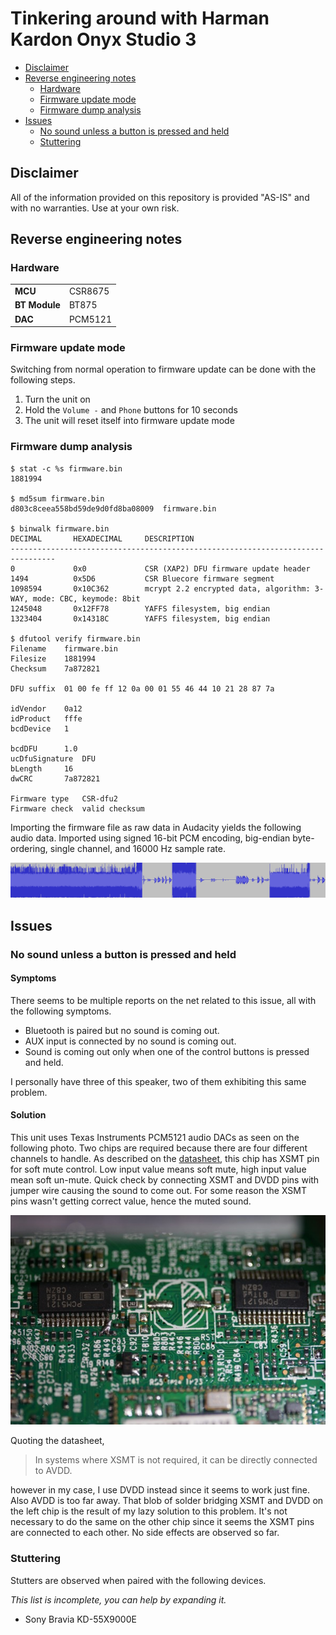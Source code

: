 # Tinkering around with Harman Kardon Onyx Studio 3

* [Disclaimer](#disclaimer)
* [Reverse engineering notes](#reverse-engineering-notes)
  + [Hardware](#hardware)
  + [Firmware update mode](#firmware-update-mode)
  + [Firmware dump analysis](#firmware-dump-analysis)
* [Issues](#issues)
  + [No sound unless a button is pressed and held](#no-sound-unless-a-button-is-pressed-and-held)
  + [Stuttering](#stuttering)

## Disclaimer

All of the information provided on this repository is provided "AS-IS" and with no warranties. Use at your own risk.

## Reverse engineering notes

### Hardware

|               |         |
|---------------|---------|
| **MCU**       | CSR8675 |
| **BT Module** | BT875   |
| **DAC**       | PCM5121 |

### Firmware update mode

Switching from normal operation to firmware update can be done with the following steps.

1. Turn the unit on
2. Hold the `Volume -` and `Phone` buttons for 10 seconds
3. The unit will reset itself into firmware update mode


### Firmware dump analysis

```
$ stat -c %s firmware.bin
1881994

$ md5sum firmware.bin
d803c8ceea558bd59de9d0fd8ba08009  firmware.bin

$ binwalk firmware.bin
DECIMAL       HEXADECIMAL     DESCRIPTION
--------------------------------------------------------------------------------
0             0x0             CSR (XAP2) DFU firmware update header
1494          0x5D6           CSR Bluecore firmware segment
1098594       0x10C362        mcrypt 2.2 encrypted data, algorithm: 3-WAY, mode: CBC, keymode: 8bit
1245048       0x12FF78        YAFFS filesystem, big endian
1323404       0x14318C        YAFFS filesystem, big endian

$ dfutool verify firmware.bin
Filename	firmware.bin
Filesize	1881994
Checksum	7a872821

DFU suffix	01 00 fe ff 12 0a 00 01 55 46 44 10 21 28 87 7a

idVendor	0a12
idProduct	fffe
bcdDevice	1

bcdDFU		1.0
ucDfuSignature	DFU
bLength		16
dwCRC		7a872821

Firmware type	CSR-dfu2
Firmware check	valid checksum
```

Importing the firmware file as raw data in Audacity yields the following audio data. Imported using signed 16-bit PCM encoding, big-endian byte-ordering, single channel, and 16000 Hz sample rate.

![Import as raw data in Audacity](./images/audacity-import-as-raw-data.png)

## Issues

### No sound unless a button is pressed and held

#### Symptoms

There seems to be multiple reports on the net related to this issue, all with the following symptoms.

- Bluetooth is paired but no sound is coming out.
- AUX input is connected by no sound is coming out.
- Sound is coming out only when one of the control buttons is pressed and held.

I personally have three of this speaker, two of them exhibiting this same problem.

#### Solution
This unit uses Texas Instruments PCM5121 audio DACs as seen on the following photo. Two chips are required because there are four different channels to handle. As described on the [datasheet](https://www.ti.com/product/PCM5121), this chip has XSMT pin for soft mute control. Low input value means soft mute, high input value mean soft un-mute. Quick check by connecting XSMT and DVDD pins with jumper wire causing the sound to come out. For some reason the XSMT pins wasn't getting correct value, hence the muted sound.

![Texas Instruments PCM5121 on Harman Kardon Onyx Studio 3](./images/pcm5121.jpg)

Quoting the datasheet, 

> In systems where XSMT is not required, it can be directly connected to AVDD.

however in my case, I use DVDD instead since it seems to work just fine. Also AVDD is too far away. That blob of solder bridging XSMT and DVDD on the left chip is the result of my lazy solution to this problem. It's not necessary to do the same on the other chip since it seems the XSMT pins are connected to each other. No side effects are observed so far.

### Stuttering

Stutters are observed when paired with the following devices.

_This list is incomplete, you can help by expanding it._

- Sony Bravia KD-55X9000E

